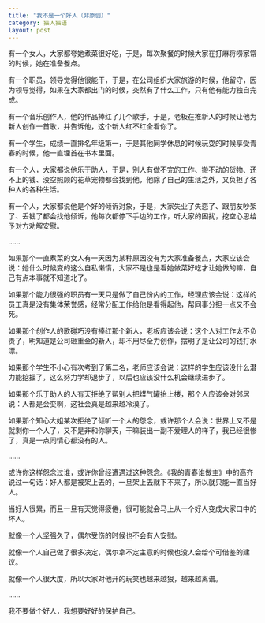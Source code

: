 ```yaml
---
title: "我不是一个好人（非原创）"
category: 猫人猫语
layout: post
---
```

有一个女人，大家都夸她煮菜很好吃，于是，每次聚餐的时候大家在打麻将唠家常的时候，她在准备餐点。

有一个职员，领导觉得他很能干，于是，在公司组织大家旅游的时候，他留守，因为领导觉得，如果在大家都出门的时候，突然有了什么工作，只有他有能力独自完成。

有一个音乐创作人，他的作品捧红了几个歌手，于是，老板在推新人的时候让他为新人创作一首歌，并告诉他，这个新人红不红全看你了。

有一个学生，成绩一直排名年级第一，于是其他同学休息的时候玩耍的时候享受青春的时候，他一直埋首在书本里面。

有一个人，大家都说他乐于助人，于是，别人有做不完的工作、搬不动的货物、还不上的钱、没空照顾的花草宠物都会找到他，他除了自己的生活之外，又负担了各种人的各种生活。

有一个人，大家都说他是个好的倾诉对象，于是，大家失业了失恋了、跟朋友吵架了、丢钱了都会找他倾诉，他每次都停下手边的工作，听大家的困扰，挖空心思给予对方劝解安慰。

……

如果那个一直煮菜的女人有一天因为某种原因没有为大家准备餐点，大家应该会说：她什么时候变的这么自私懒惰，大家不是也是看她做菜好吃才让她做的嘛，自己有点本事就不知道北了。

如果那个能力很强的职员有一天只是做了自己份内的工作，经理应该会说：这样的员工真是没有集体荣誉感，经常分配工作给他是看得起他，帮同事分担一点又不会死。

如果那个创作人的歌碰巧没有捧红那个新人，老板应该会说：这个人对工作太不负责了，明知道是公司砸重金的新人，却不用尽全力创作，摆明了是让公司的钱打水漂。

如果那个学生不小心有次考到了第二名，老师应该会说：这样的学生应该没什么潜力能挖掘了，这么努力学却退步了，以后也应该没什么机会继续进步了。

如果那个乐于助人的人有天拒绝了帮别人把煤气罐抬上楼，那个人应该会对邻居说：人都是会变啊，这社会真是越来越冷漠了。

如果那个知心大姐某次拒绝了倾听一个人的怨念，或许那个人会说：世界上又不是就剩你一个人了，又不是非和你聊天，干嘛装出一副不爱理人的样子，我已经很惨了，真是一点同情心都没有的人。

……

或许你这样怨念过谁，或许你曾经遭遇过这种怨念。《我的青春谁做主》中的高齐说过一句话：好人都是被架上去的，一旦架上去就下不来了，所以就只能一直当好人。

当好人很累，而且一旦有天觉得疲倦，很可能就会马上从一个好人变成大家口中的坏人。

就像一个人坚强久了，偶尔受伤的时候也不会有人安慰。

就像一个人自己做了很多决定，偶尔拿不定主意的时候也没人会给个可借鉴的建议。

就像一个人很大度，所以大家对他开的玩笑也越来越狠，越来越离谱。

……

我不要做个好人，我想要好好的保护自己。

